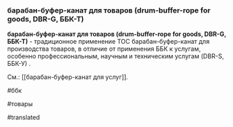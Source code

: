 ### барабан-буфер-канат для товаров (drum-buffer-rope for goods, DBR-G, ББК-Т)

**барабан-буфер-канат для товаров (drum-buffer-rope for goods, DBR-G, ББК-Т)** - традиционное применение TOC барабан-буфер-канат для производства товаров, в отличие от применения ББК к услугам, особенно профессиональным, научным и техническим услугам (DBR-S, ББК-У) .

См.: [[барабан-буфер-канат для услуг]].

#ббк

#товары

#translated

